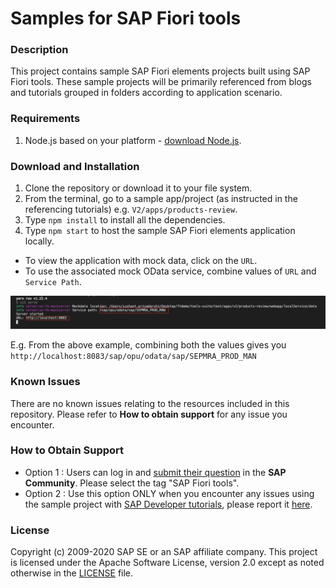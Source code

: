 # Samples for SAP Fiori tools

### Description
This project contains sample SAP Fiori elements projects built using SAP Fiori tools. These sample projects will be primarily referenced from blogs and tutorials grouped in folders according to application scenario.

### Requirements
1. Node.js based on your platform - [download Node.js](https://nodejs.org/en/download/).

### Download and Installation

1. Clone the repository or download it to your file system.
2. From the terminal, go to a sample app/project (as instructed in the referencing tutorials) e.g. `V2/apps/products-review`.
3. Type `npm install` to install all the dependencies.
4. Type `npm start` to host the sample SAP Fiori elements application locally. 
- To view the application with mock data, click on the `URL`.
- To use the associated mock OData service, combine values of `URL` and `Service Path`.

![example](V2/apps/images/products-review-run.png)

E.g. From the above example, combining both the values gives you `http://localhost:8083/sap/opu/odata/sap/SEPMRA_PROD_MAN`

### Known Issues
There are no known issues relating to the resources included in this repository. Please refer to **How to obtain support** for any issue you encounter.

### How to Obtain Support
- Option 1 : Users can log in and [submit their question](https://answers.sap.com/questions/ask.html) in the **SAP Community**. Please select the tag "SAP Fiori tools".
- Option 2 : Use this option ONLY when you encounter any issues using the sample project with [SAP Developer tutorials](https://developers.sap.com/group.fiori-tools-lrop.html), please report it [here](https://github.com/SAPDocuments/Tutorials/issues/new).

### License
Copyright (c) 2009-2020 SAP SE or an SAP affiliate company. This project is licensed under the Apache Software License, version 2.0 except as noted otherwise in the [LICENSE](https://github.com/SAP-samples/fiori-tools-samples/blob/main/LICENSES/Apache-2.0.txt) file.
